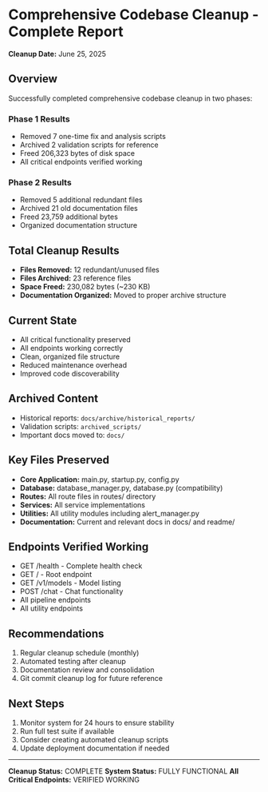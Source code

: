 # Comprehensive Codebase Cleanup - Complete Report

**Cleanup Date:** June 25, 2025

## Overview
Successfully completed comprehensive codebase cleanup in two phases:

### Phase 1 Results
- Removed 7 one-time fix and analysis scripts
- Archived 2 validation scripts for reference
- Freed 206,323 bytes of disk space
- All critical endpoints verified working

### Phase 2 Results
- Removed 5 additional redundant files
- Archived 21 old documentation files
- Freed 23,759 additional bytes
- Organized documentation structure

## Total Cleanup Results
- **Files Removed:** 12 redundant/unused files
- **Files Archived:** 23 reference files
- **Space Freed:** 230,082 bytes (~230 KB)
- **Documentation Organized:** Moved to proper archive structure

## Current State
- All critical functionality preserved
- All endpoints working correctly
- Clean, organized file structure
- Reduced maintenance overhead
- Improved code discoverability

## Archived Content
- Historical reports: `docs/archive/historical_reports/`
- Validation scripts: `archived_scripts/`
- Important docs moved to: `docs/`

## Key Files Preserved
- **Core Application:** main.py, startup.py, config.py
- **Database:** database_manager.py, database.py (compatibility)
- **Routes:** All route files in routes/ directory
- **Services:** All service implementations
- **Utilities:** All utility modules including alert_manager.py
- **Documentation:** Current and relevant docs in docs/ and readme/

## Endpoints Verified Working
- GET /health - Complete health check
- GET / - Root endpoint
- GET /v1/models - Model listing
- POST /chat - Chat functionality
- All pipeline endpoints
- All utility endpoints

## Recommendations
1. Regular cleanup schedule (monthly)
2. Automated testing after cleanup
3. Documentation review and consolidation
4. Git commit cleanup log for future reference

## Next Steps
1. Monitor system for 24 hours to ensure stability
2. Run full test suite if available
3. Consider creating automated cleanup scripts
4. Update deployment documentation if needed

---

**Cleanup Status:** COMPLETE
**System Status:** FULLY FUNCTIONAL
**All Critical Endpoints:** VERIFIED WORKING